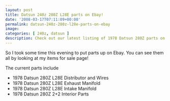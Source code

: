 ```yaml
---
layout: post
title: Datsun 240z 280Z L28E parts on Ebay!
date: '2008-03-17T07:11:09+00:00'
permalink: datsun-240z-280z-l28e-parts-on-ebay
image: 
categories: [ 240z, datsun ]
description: Check out our latest listing of 1978 Datsun 280Z parts on eBay, including interior parts and manifolds.
---
```


So I took some time this evening to put parts up on Ebay. You can see them all by looking at my items for sale page!

The current parts include

- 1978 Datsun 280Z L28E Distributor and Wires
- 1978 Datsun 280Z L28E Exhaust Manifold
- 1978 Datsun 280Z L28E Intake Manifold
- 1978 Datsun 280Z 2+2 Interior Parts



